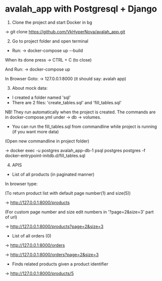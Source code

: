 # avalah_app with Postgresql + Django


1) Clone the project and start Docker in bg

-> git clone https://github.com/VkHyperNova/avalah_app.git

2) Go to project folder and open terminal

- Run:
-> docker-compose up --build

When its done press
-> CTRL + C (to close)

And Run:
-> docker-compose up

In Browser Goto:
-> 127.0.0.1:8000 (it should say: avalah app)

3) About mock data:

- I created a folder named 'sql'
- There are 2 files: 'create_tables.sql' and 'fill_tables.sql'

NB! They run automatically when the project is created. The commands are in docker-compose.yml under -> db -> volumes.

- You can run the fill_tables.sql from commandline while project is running (if you want more data)

(Open new commandline in project folder)

-> docker exec -u postgres avalah_app-db-1 psql postgres postgres -f docker-entrypoint-initdb.d/fill_tables.sql

4) APIS

- List of all products (in paginated manner)


In browser type:

(To return product list with default page number(1) and size(5))

-> http://127.0.0.1:8000/products

(For custom page number and size edit numbers in '?page=2&size=3' part of url)

-> http://127.0.0.1:8000/products?page=2&size=3


- List of all orders (0)

-> http://127.0.0.1:8000/orders

-> http://127.0.0.1:8000/orders?page=2&size=3


- Finds related products given a product identifier

-> http://127.0.0.1:8000/products/5

